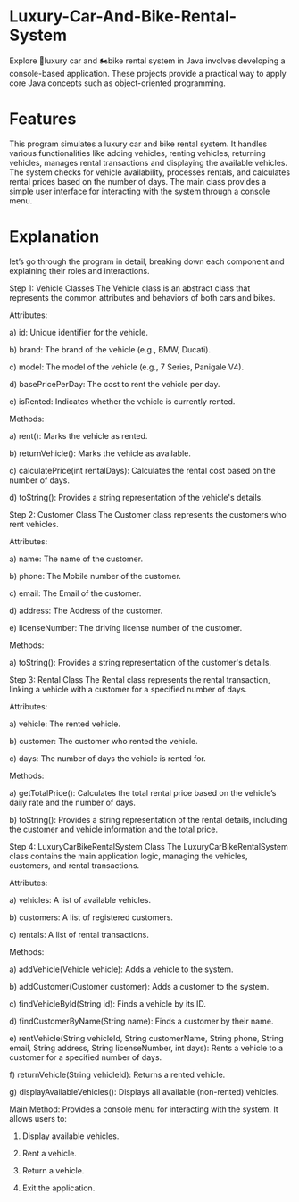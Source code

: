 # Luxury-Car-And-Bike-Rental-System
Explore 🚗luxury car and 🏍️bike rental system in Java involves developing a console-based application. These projects provide a practical way to apply core Java concepts such as object-oriented programming.
# Features
This  program simulates a luxury car and bike rental system. It handles various functionalities like adding vehicles, renting vehicles, returning vehicles, manages rental transactions and displaying the available vehicles. The system checks for vehicle availability, processes rentals, and calculates rental prices based on the number of days. The main class provides a simple user interface for interacting with the system through a console menu.
# Explanation
let’s go through the program in detail, breaking down each component and explaining their roles and interactions.

Step 1: Vehicle Classes
The Vehicle class is an abstract class that represents the common attributes and behaviors of both cars and bikes.

Attributes:

a) id: Unique identifier for the vehicle.

b) brand: The brand of the vehicle (e.g., BMW, Ducati).

c) model: The model of the vehicle (e.g., 7 Series, Panigale V4).

d) basePricePerDay: The cost to rent the vehicle per day.

e) isRented: Indicates whether the vehicle is currently rented.

Methods:

a) rent(): Marks the vehicle as rented.

b) returnVehicle(): Marks the vehicle as available.

c) calculatePrice(int rentalDays): Calculates the rental cost based on the number of days.

d) toString(): Provides a string representation of the vehicle's details.

Step 2: Customer Class
The Customer class represents the customers who rent vehicles.

Attributes:

a) name: The name of the customer.

b) phone: The Mobile number of the customer.

c) email: The Email of the customer.

d) address: The Address of the customer.

e) licenseNumber: The driving license number of the customer.

Methods:

a) toString(): Provides a string representation of the customer's details.

Step 3: Rental Class
The Rental class represents the rental transaction, linking a vehicle with a customer for a specified number of days.

Attributes:

a) vehicle: The rented vehicle.

b) customer: The customer who rented the vehicle.

c) days: The number of days the vehicle is rented for.

Methods:

a) getTotalPrice(): Calculates the total rental price based on the vehicle’s daily rate and the number of days.

b) toString(): Provides a string representation of the rental details, including the customer and vehicle information and the total price.

Step 4: LuxuryCarBikeRentalSystem Class
The LuxuryCarBikeRentalSystem class contains the main application logic, managing the vehicles, customers, and rental transactions.

Attributes:

a) vehicles: A list of available vehicles.

b) customers: A list of registered customers.

c) rentals: A list of rental transactions.

Methods:

a) addVehicle(Vehicle vehicle): Adds a vehicle to the system.

b) addCustomer(Customer customer): Adds a customer to the system.

c) findVehicleById(String id): Finds a vehicle by its ID.

d) findCustomerByName(String name): Finds a customer by their name.

e) rentVehicle(String vehicleId, String customerName, String phone, String email, String address, String licenseNumber, int days): Rents a vehicle to a customer for a specified number of days.

f) returnVehicle(String vehicleId): Returns a rented vehicle.

g) displayAvailableVehicles(): Displays all available (non-rented) vehicles.

Main Method: Provides a console menu for interacting with the system. It allows users to:

1. Display available vehicles.

2. Rent a vehicle.

3. Return a vehicle.

4. Exit the application.
